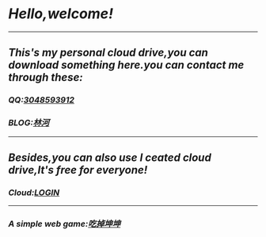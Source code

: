 # *Hello,welcome!*
***
## *This's my personal cloud drive,you can download something here.you can contact me through these:*
### *QQ:[3048593912](https://qm.qq.com/cgi-bin/qm/qr?k=2_j4bKbiA95LDadFjjiZ9NuBt8BEgrrC&noverify=0&personal_qrcode_source=3)*

### *BLOG:[林河](https://blog.suax.top)*
***
## *Besides,you can also use I ceated cloud drive,It's free for everyone!*
### *Cloud:[LOGIN](https://cloud.suax.top)*
***
### *A simple web game:[吃掉坤坤](https://ikun.suax.top)*

